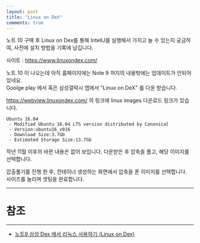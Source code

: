 ```yaml
---
layout: post
title: "Linux on DeX"
comments: true
---
```


노트 10 구매 후 Linux on Dex를 통해 IntellJ를 실행해서 가지고 놀 수 있는지 궁금하여,
사전에 설치 방법을 기록에 남깁니다.

사이트 :  https://www.linuxondex.com/

노트 10 이 나오는데 아직 홈페이지에는 Note 9 까지의 내용밖에는 업데이트가 안되어있네요.  
Goolge play 에서 혹은 삼성갤럭시 앱에서 "Linux on DeX" 를 다운 받습니다.  

https://webview.linuxondex.com/
의 링크에 linux images 다운로드 링크가 있습니다.

```
Ubuntu 16.04
 - Modified Ubuntu 16.04 LTS version distributed by Canonical
 - Version:ubuntu16_v016
 - Download Size:3.7Gb
 - Estimated Storage Size:13.7Gb
```

작년 11월 이후의 바뀐 내용은 없어 보입니다.
다운받은 후 압축을 풀고, 해당 이미지를 선택합니다.

압출풀기를 진행 한 후, 컨테이너 생성하는 화면에서 압축을 푼 이미지를 선택합니다.  
사이즈를 늘리며 셋팅을 완료합니다.


-----
# 참조
-----

* [노트9 삼성 Dex 에서 리눅스 사용하기 (Linux on Dex)](https://hkebi.tistory.com/970)
